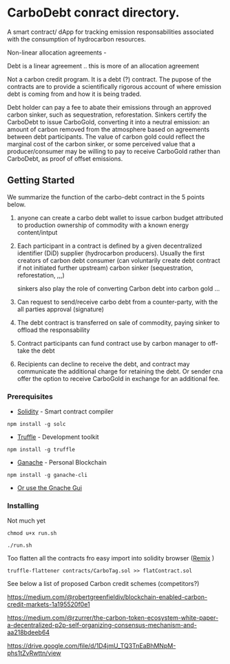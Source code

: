 # CarboDebt conract directory.

A smart contract/ dApp for tracking  emission responsabilities associated with the consumption of hydrocarbon resources. 

Non-linear allocation agreements -

Debt is a linear agreement .. this is more of an allocation agreement

Not a carbon credit program. It is a debt (?) contract. The pupose of the contracts are to provide a scientifically rigorous account of where emission debt is coming from and how it is being traded.

Debt holder can pay a fee to abate their emissions through an approved carbon sinker, such as sequestration, reforestation. Sinkers certify the CarboDebt to issue CarboGold, converting it into a neutral emission: an amount of carbon removed from the atmosphere based on agreements between debt participants. The value of carbon gold could reflect the marginal cost of the carbon sinker, or some perceived value that a producer/consumer may be willing to pay to receive CarboGold rather than CarboDebt, as proof of offset emissions.

## Getting Started

We summarize the function of the carbo-debt contract in the 5 points below.

1.  anyone can create a carbo debt wallet to issue carbon budget attributed to production ownership of commodity with a known energy content/intput 

2.  Each participant in a contract is defined by a given decentralized identifier (DiD)
    supplier (hydrocarbon producers). Usually the first creators of carbon debt
    consumer (can voluntarily create debt contract if not initiated further upstream)
    carbon sinker (sequestration, reforestation, ,,,)

    sinkers also play the role of converting Carbon debt into carbon gold ...

3.  Can request to send/receive carbo debt from a counter-party, with the all parties approval (signature)

4.  The debt contract is transferred on 
        sale of commodity, 
        paying sinker to offload the responsability

5.  Contract participants can fund contract use by carbon manager to off-take the debt

6.  Recipients can decline to receive the debt, and contract may communicate the additional charge for retaining the debt. Or sender cna offer the option to receive CarboGold in exchange for an additional fee.

### Prerequisites
* [Solidity](https://solidity.readthedocs.io/en/v0.5.3/installing-solidity.html) - Smart contract compiler

```
npm install -g solc
```

* [Truffle](https://www.trufflesuite.com/docs/truffle/getting-started/installation) - Development toolkit
```
npm install -g truffle
```

* [Ganache](https://github.com/trufflesuite/ganache-cli/blob/master/README.md) - Personal Blockchain

```
npm install -g ganache-cli
```
* [Or use the Gnache Gui](https://www.trufflesuite.com/docs/ganache/quickstart) 


### Installing

Not much yet

```
chmod u+x run.sh 
```
```
./run.sh
```
 
Too flatten all the contracts fro easy import into solidity browser ([Remix](https://remix.ethereum.org/) )
```
truffle-flattener contracts/CarboTag.sol >> flatContract.sol
```




See below a list of proposed Carbon credit schemes (competitors?)

https://medium.com/@robertgreenfieldiv/blockchain-enabled-carbon-credit-markets-1a195520f0e1

https://medium.com/@rzurrer/the-carbon-token-ecosystem-white-paper-a-decentralized-p2p-self-organizing-consensus-mechanism-and-aa218bdeeb64

https://drive.google.com/file/d/1D4jmU_TQ3TnEaBhMNpM-phs1tZvRwttn/view
